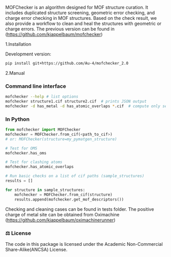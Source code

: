 MOFChecker is an algorithm designed for MOF structure curation. It includes duplicated structure screening, geometric error checking, and charge error checking in MOF structures. Based on the check result, we also provide a workflow to clean and heal the structures with geometric or charge errors. The previous version can be found in (https://github.com/kjappelbaum/mofchecker)

1.Installation

Development version:

```bash
pip install git+https://github.com/Au-4/mofchecker_2.0
```

2.Manual

### Command line interface

```bash
mofchecker --help # list options
mofchecker structure1.cif structure2.cif  # prints JSON output
mofchecker -d has_metal -d has_atomic_overlaps *.cif  # compute only selected descriptors
```

### In Python

```python
from mofchecker import MOFChecker
mofchecker = MOFChecker.from_cif(<path_to_cif>)
# or: MOFChecker(structure=my_pymatgen_structure)

# Test for OMS
mofchecker.has_oms

# Test for clashing atoms
mofchecker.has_atomic_overlaps

# Run basic checks on a list of cif paths (sample_structures)
results = []

for structure in sample_structures:
    mofchecker = MOFChecker.from_cif(structure)
    results.append(mofchecker.get_mof_descriptors())
```
Checking and cleaning cases can be found in tests folder.
The positive charge of metal site can be obtained from Oximachine (https://github.com/kjappelbaum/oximachinerunner)


### ⚖️ License

The code in this package is licensed under the Academic Non-Commercial Share-Alike(ANCSA) License.

